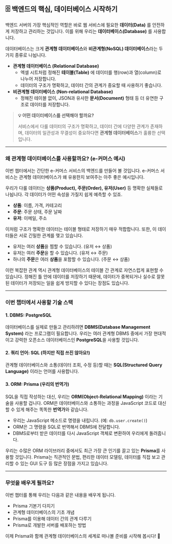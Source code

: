 ## 🗄️ 백엔드의 핵심, 데이터베이스 시작하기

백엔드 서버의 가장 핵심적인 역할은 바로 웹 서비스에 필요한 **데이터(Data)** 를 안전하게 저장하고 관리하는 것입니다. 이를 위해 우리는 **데이터베이스(Database)** 를 사용합니다.

데이터베이스는 크게 **관계형 데이터베이스**와 **비관계형(NoSQL) 데이터베이스**라는 두 가지 종류로 나뉩니다.

- **관계형 데이터베이스 (Relational Database)**
  - 엑셀 시트처럼 정해진 **테이블(Table)** 에 데이터를 행(row)과 열(column)로 나누어 저장합니다.
  - 데이터의 구조가 명확하고, 데이터 간의 관계가 중요할 때 사용하기 좋습니다.
- **비관계형 데이터베이스 (Non-relational Database)**
  - 정해진 테이블 없이, JSON과 유사한 **문서(Document)** 형태 등 더 유연한 구조로 데이터를 저장합니다.

> **💡 어떤 데이터베이스를 선택해야 할까요?**
>
> 서비스에서 다룰 데이터의 구조가 명확하고, 데이터 간에 다양한 관계가 존재하며, 데이터의 일관성과 무결성이 중요하다면 **관계형 데이터베이스**가 훌륭한 선택입니다.

---

### 왜 관계형 데이터베이스를 사용할까요? (e-커머스 예시)

이번 챕터에서는 간단한 e-커머스 서비스의 백엔드를 만들어 볼 것입니다. e-커머스 서비스는 관계형 데이터베이스가 왜 유용한지 보여주는 아주 좋은 예시입니다.

우리가 다룰 데이터는 **상품(Product), 주문(Order), 유저(User)** 등 명확한 실체들로 나뉩니다. 각 데이터가 어떤 속성을 가질지 쉽게 예측할 수 있죠.

- **상품**: 이름, 가격, 카테고리
- **주문**: 주문 상태, 주문 날짜
- **유저**: 이메일, 주소

이처럼 구조가 명확한 데이터는 테이블 형태로 저장하기 매우 적합합니다. 또한, 이 데이터들은 서로 긴밀한 관계를 맺고 있습니다.

- 유저는 여러 **상품**을 찜할 수 있습니다. (유저 ↔️ 상품)
- 유저는 여러 **주문**을 할 수 있습니다. (유저 ↔️ 주문)
- 하나의 **주문**은 여러 **상품**을 포함할 수 있습니다. (주문 ↔️ 상품)

이런 복잡한 관계 역시 관계형 데이터베이스의 테이블 간 관계로 자연스럽게 표현할 수 있습니다. 정해진 틀 안에 데이터를 저장하기 때문에, 데이터가 중복되거나 실수로 잘못된 데이터가 저장되는 일을 쉽게 방지할 수 있다는 장점도 있습니다.

---

### 이번 챕터에서 사용할 기술 스택

#### 1. DBMS: PostgreSQL

데이터베이스를 실제로 만들고 관리하려면 **DBMS(Database Management System)** 라는 프로그램이 필요합니다. 우리는 여러 관계형 DBMS 중에서 가장 현대적이고 강력한 오픈소스 데이터베이스인 **PostgreSQL**을 사용할 것입니다.

#### 2. 쿼리 언어: SQL (하지만 직접 쓰진 않아요!)

관계형 데이터베이스와 소통(데이터 조회, 수정 등)할 때는 **SQL(Structured Query Language)** 이라는 언어를 사용합니다.

#### 3. ORM: Prisma (우리의 번역가)

SQL을 직접 작성하는 대신, 우리는 **ORM(Object-Relational Mapping)** 이라는 기술을 사용할 겁니다. ORM은 데이터베이스와 소통하는 과정을 JavaScript 코드로 대신할 수 있게 해주는 똑똑한 **번역가**와 같습니다.

- 우리는 JavaScript 메소드로 명령을 내립니다. (예: `db.user.create()`)
- ORM은 그 명령을 SQL로 번역해서 DBMS에 전달합니다.
- DBMS로부터 받은 데이터를 다시 JavaScript 객체로 변환하여 우리에게 돌려줍니다.

우리는 수많은 ORM 라이브러리 중에서도 최근 가장 큰 인기를 끌고 있는 **Prisma**를 사용할 것입니다. Prisma는 직관적인 문법, 편리한 데이터 모델링, 데이터를 직접 보고 관리할 수 있는 GUI 도구 등 많은 장점을 가지고 있습니다.

---

### 무엇을 배우게 될까요?

이번 챕터를 통해 우리는 다음과 같은 내용을 배우게 됩니다.

- Prisma 기본기 다지기
- 관계형 데이터베이스의 기초 개념
- Prisma를 이용해 데이터 간의 관계 다루기
- Prisma로 개발한 서버를 배포하는 방법

이제 Prisma와 함께 관계형 데이터베이스의 세계로 떠나볼 준비를 시작해 봅시다! 🎉
